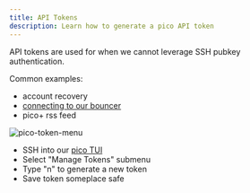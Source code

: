 ```yaml
---
title: API Tokens
description: Learn how to generate a pico API token
---
```


API tokens are used for when we cannot leverage SSH pubkey authentication.

Common examples:

- account recovery
- [connecting to our bouncer](/irc)
- pico+ rss feed

![pico-token-menu](https://hey.imgs.sh/pico-token-menu.png)

- SSH into our [pico TUI](/ui#ssh-tui)
- Select "Manage Tokens" submenu
- Type "n" to generate a new token
- Save token someplace safe
